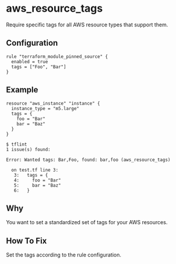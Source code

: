 # aws_resource_tags

Require specific tags for all AWS resource types that support them.

## Configuration

```hcl
rule "terraform_module_pinned_source" {
  enabled = true
  tags = ["Foo", "Bar"]
}
```

## Example

```hcl
resource "aws_instance" "instance" {
  instance_type = "m5.large"
  tags = {
    foo = "Bar"
    bar = "Baz"
  }
}
```

```
$ tflint
1 issue(s) found:

Error: Wanted tags: Bar,Foo, found: bar,foo (aws_resource_tags)

  on test.tf line 3:
   3:   tags = {
   4:     foo = "Bar"
   5:     bar = "Baz"
   6:   }
```

## Why

You want to set a standardized set of tags for your AWS resources.

## How To Fix

Set the tags according to the rule configuration.
